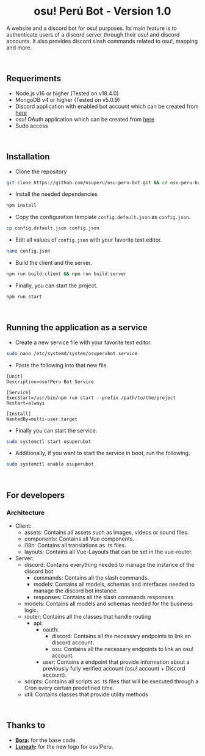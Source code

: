 <h1 align="center">osu! Perú Bot - Version 1.0</h1>

<p>
    A website and a discord bot for osu! purposes.  Its main feature is to authenticate users of a discord server through their osu! and discord accounts. It also provides discord slash commands related to osu!, mapping and more.
</p>
<br>

## Requeriments
- Node.js v16 or higher (Tested on v18.4.0)
- MongoDB v4 or higher (Tested on v5.0.9)
- Discord application with enabled bot account which can be created from [here](https://discord.com/developers/applications)
- osu! OAuth application which can be created from [here](https://osu.ppy.sh/home/account/edit)
- Sudo access

<br>

## Installation
- Clone the repository
```sh
git clone https://github.com/osuperu/osu-peru-bot.git && cd osu-peru-bot
```
- Install the needed dependencies
```sh
npm install
```
- Copy the configuration template `config.default.json` as `config.json`.
```sh
cp config.default.json config.json
```
- Edit all values of `config.json` with your favorite text editor.
```sh
nano config.json
```
- Build the client and the server.
```sh
npm run build:client && npm run build:server
```
- Finally, you can start the project.
```sh
npm run start
```

<br>

## Running the application as a service
- Create a new service file with your favorite text editor.
```sh
sudo nano /etc/systemd/system/osuperubot.service
```
- Paste the following into that new file.
```
[Unit]
Description=osu!Peru Bot Service

[Service]
ExecStart=/usr/bin/npm run start --prefix /path/to/the/project
Restart=always

[Install]
WantedBy=multi-user.target
```
- Finally you can start the service.
```sh
sudo systemctl start osuperubot
```
- Additionally, if you want to start the service in boot, run the following.
```sh
sudo systemctl enable osuperubot
```

<br>

## For developers
### Architecture
- Client:
    - assets: Contains all assets such as images, videos or sound files.
    - components: Contains all Vue components.
    - i18n: Contains all translations as .ts files.
    - layouts: Contains all Vue-Layouts that can be set in the vue-router.
- Server:
    - discord: Contains everything needed to manage the instance of the discord bot
        - commands: Contains all the slash commands.
        - models: Contains all models, schemas and interfaces needed to manage the discord bot instance.
        - responses: Contains all the slash commands responses.
    - models: Contains all models and schemas needed for the business logic.
    - router: Contains all the classes that handle routing
        - api:
            - oauth:
                - discord: Contains all the necessary endpoints to link an discord account.
                - osu: Contains all the necessary endpoints to link an osu! account.
            - user: Contains a endpoint that provide information about a previously fully verified account (osu! account + Discord account).
    - scripts: Contains all scripts as .ts files that will be executed through a Cron every certain predefined time.
    - util: Contains classes that provide utility methods

<br>

## Thanks to
- **[Bora](https://github.com/Coderbora/):** for the base code.
- **[Luneah](https://ripple.moe/u/54458):** for the new logo for osu!Peru.

